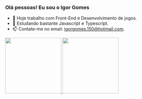 ### Olá pessoas! Eu sou o Igor Gomes

- 🔭 Hoje trabalho com Front-End e Desenvolvimento de jogos.
- 🌱 Estudando bastante Javascript e Typescript.
- 📫 Contate-me no email: igorgomes.150@hotmail.com.

<div>
  <a href="https://github.com/igorgoms">
  <img height="180em" src="https://github-readme-stats.vercel.app/api?username=igorgoms&locale=pt-br&show_icons=true&theme=onedark&incluide_all_commits=true&count_private=true"/>
  <img height="180em" src="https://github-readme-stats.vercel.app/api/top-langs?username=igorgoms&locale=pt-br&layout=compact&langs_count=16&theme=onedark"/>
</div>

